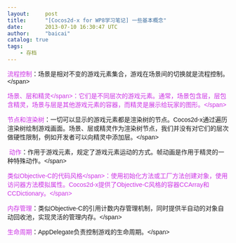 ```yaml
---
layout:     post
title:      "[Cocos2d-x for WP8学习笔记] 一些基本概念"
date:       2013-07-10 16:30:47 UTC
author:     "baicai"
catalog: true
tags:
    - 存档
---
```


<span style="display: none;">&nbsp;</span>
<p>
	<span style="font-family: arial,helvetica,sans-serif;"><span style="color: rgb(204, 51, 229);">流程控制</span>：场景是相对不变的游戏元素集合，游戏在场景间的切换就是流程控制。&lt;/span></p>
<p>
	<span style="font-family: arial,helvetica,sans-serif;"><span style="color: rgb(204, 51, 229);">场景、层和精灵&lt;/span>：它们是不同层次的游戏元素。通常，场景包含层，层包含精灵，场景与层是其他游戏元素的容器，而精灵是展示给玩家的图形。&lt;/span></p>
<p>
	<span style="font-family: arial,helvetica,sans-serif;"><span style="color: rgb(204, 51, 229);">节点和渲染树</span>：一切可以显示的游戏元素都是渲染树的节点。Cocos2d-x通过遍历渲染树绘制游戏画面。场景、层或精灵作为渲染树节点，我们并没有对它们的层次做硬性限制，例如开发者可以向精灵中添加层。&lt;/span></p>
<p>
	<span style="font-family: arial,helvetica,sans-serif;">&nbsp;<span style="color: rgb(204, 51, 229);">动作</span>：作用于游戏元素，规定了游戏元素运动的方式。帧动画是作用于精灵的一种特殊动作。&lt;/span></p>
<p>
	<span style="font-family: arial,helvetica,sans-serif;"><span style="color: rgb(204, 51, 229);">类似Objective-C的代码风格&lt;/span>：使用初始化方法或工厂方法创建对象，使用访问器方法模拟属性。Cocos2d-x提供了Objective-C风格的容器CCArray和CCDictionary。&lt;/span></p>
<p>
	<span style="font-family: arial,helvetica,sans-serif;"><span style="color: rgb(204, 51, 229);">内存管理</span>：类似Objective-C的引用计数内存管理机制，同时提供半自动的对象自动回收池，实现灵活的管理内存。&lt;/span></p>
<p>
	<span style="font-family: arial,helvetica,sans-serif;"><span style="color: rgb(204, 51, 229);">生命周期</span>：AppDelegate负责控制游戏的生命周期。&lt;/span></p>
<span style="display: none;">&nbsp;</span>